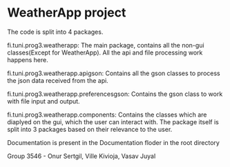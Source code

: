 # WeatherApp project

The code is split into 4 packages. 

fi.tuni.prog3.weatherapp: The main package, contains all the non-gui classes(Except for WeatherApp). All the api and file processing work happens here.

fi.tuni.prog3.weatherapp.apigson: Contains all the gson classes to process the json data received from the api.

fi.tuni.prog3.weatherapp.preferencesgson: Contains the gson class to work with file input and output.

fi.tuni.prog3.weatherapp.components: Contains the classes which are diaplyed on the gui, which the user can interact with. The package itself is split into 3 packages based on their relevance to the user.


Documentation is present in the Documentation floder in the root directory

Group 3546 - Onur Sertgil, Ville Kivioja, Vasav Juyal
